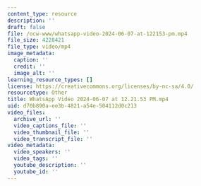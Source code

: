 ```yaml
---
content_type: resource
description: ''
draft: false
file: /ocw-www/whatsapp-video-2024-06-07-at-122153-pm.mp4
file_size: 4228421
file_type: video/mp4
image_metadata:
  caption: ''
  credit: ''
  image_alt: ''
learning_resource_types: []
license: https://creativecommons.org/licenses/by-nc-sa/4.0/
resourcetype: Other
title: WhatsApp Video 2024-06-07 at 12.21.53 PM.mp4
uid: d70b890a-ee3b-4821-a54e-504112d0c213
video_files:
  archive_url: ''
  video_captions_file: ''
  video_thumbnail_file: ''
  video_transcript_file: ''
video_metadata:
  video_speakers: ''
  video_tags: ''
  youtube_description: ''
  youtube_id: ''
---
```


